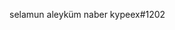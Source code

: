 selamun aleyküm naber
kypeex#1202

<!---
KypeexFabulous/KypeexFabulous is a ✨ special ✨ repository because its `README.md` (this file) appears on your GitHub profile.
You can click the Preview link to take a look at your changes.
--->
